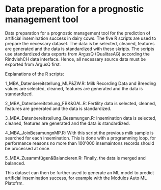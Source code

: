 # Data preparation for a prognostic management tool

Data preparation for a prognostic management tool for the prediction of artificial insemination success in dairy cows. The five R scripts are used to prepare the necessary dataset. The data is be selected, cleaned, features are generated and the data is standardized with these skripts. The scripts use standardized data exports from ArgusQ (QualitasAG) according the RindviehCH data interface. Hence, all necessary source data must be exported from ArgusQ first.

Explanations of the R scripts:

1_MBA_Datenbereitstellung_MLP&ZW.R:
Milk Recording Data and Breeding values are selected, cleaned, features are generated and the data is standardized.

2_MBA_Datenbereitstelung_FBK&GAL.R:
Fertility data is selected, cleaned, features are generated and the data is standardized.

3_MBA_Datenbereitstellung_Besamungen.R:
Insemination data is selected, cleaned, features are generated and the data is standardized.

4_MBA_JoinBesamungnMP.R:
With this script the previous milk sample is searched for each insemination. This is done with a programming loop, for performance reasons no more than 100'000 insemaintons records should be processed at once. 

5_MBA_Zusammfügen&Balancieren.R:
Finally, the data is merged and balanced.

This dataset can then be further used to generate an ML model to predict artificial insemination success, for example with the Modulos Auto ML Platofrm. 
